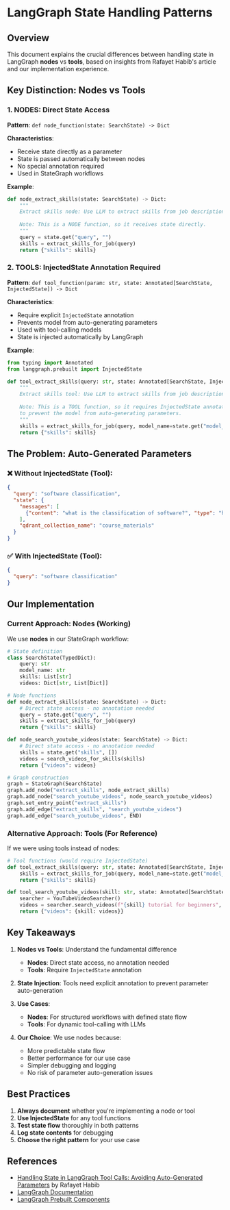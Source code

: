 # LangGraph State Handling Patterns

## Overview

This document explains the crucial differences between handling state in LangGraph **nodes** vs **tools**, based on insights from Rafayet Habib's article and our implementation experience.

## Key Distinction: Nodes vs Tools

### 1. NODES: Direct State Access
**Pattern**: `def node_function(state: SearchState) -> Dict`

**Characteristics**:
- Receive state directly as a parameter
- State is passed automatically between nodes
- No special annotation required
- Used in StateGraph workflows

**Example**:
```python
def node_extract_skills(state: SearchState) -> Dict:
    """
    Extract skills node: Use LLM to extract skills from job description.
    
    Note: This is a NODE function, so it receives state directly.
    """
    query = state.get("query", "")
    skills = extract_skills_for_job(query)
    return {"skills": skills}
```

### 2. TOOLS: InjectedState Annotation Required
**Pattern**: `def tool_function(param: str, state: Annotated[SearchState, InjectedState]) -> Dict`

**Characteristics**:
- Require explicit `InjectedState` annotation
- Prevents model from auto-generating parameters
- Used with tool-calling models
- State is injected automatically by LangGraph

**Example**:
```python
from typing import Annotated
from langgraph.prebuilt import InjectedState

def tool_extract_skills(query: str, state: Annotated[SearchState, InjectedState]) -> Dict:
    """
    Extract skills tool: Use LLM to extract skills from job description.
    
    Note: This is a TOOL function, so it requires InjectedState annotation
    to prevent the model from auto-generating parameters.
    """
    skills = extract_skills_for_job(query, model_name=state.get("model_name", "gpt-4o-mini"))
    return {"skills": skills}
```

## The Problem: Auto-Generated Parameters

### ❌ Without InjectedState (Tool):
```json
{
  "query": "software classification",
  "state": {
    "messages": [
      {"content": "what is the classification of software?", "type": "human"}
    ],
    "qdrant_collection_name": "course_materials"
  }
}
```

### ✅ With InjectedState (Tool):
```json
{
  "query": "software classification"
}
```

## Our Implementation

### Current Approach: Nodes (Working)
We use **nodes** in our StateGraph workflow:

```python
# State definition
class SearchState(TypedDict):
    query: str
    model_name: str
    skills: List[str]
    videos: Dict[str, List[Dict]]

# Node functions
def node_extract_skills(state: SearchState) -> Dict:
    # Direct state access - no annotation needed
    query = state.get("query", "")
    skills = extract_skills_for_job(query)
    return {"skills": skills}

def node_search_youtube_videos(state: SearchState) -> Dict:
    # Direct state access - no annotation needed
    skills = state.get("skills", [])
    videos = search_videos_for_skills(skills)
    return {"videos": videos}

# Graph construction
graph = StateGraph(SearchState)
graph.add_node("extract_skills", node_extract_skills)
graph.add_node("search_youtube_videos", node_search_youtube_videos)
graph.set_entry_point("extract_skills")
graph.add_edge("extract_skills", "search_youtube_videos")
graph.add_edge("search_youtube_videos", END)
```

### Alternative Approach: Tools (For Reference)
If we were using tools instead of nodes:

```python
# Tool functions (would require InjectedState)
def tool_extract_skills(query: str, state: Annotated[SearchState, InjectedState]) -> Dict:
    skills = extract_skills_for_job(query, model_name=state.get("model_name", "gpt-4o-mini"))
    return {"skills": skills}

def tool_search_youtube_videos(skill: str, state: Annotated[SearchState, InjectedState]) -> Dict:
    searcher = YouTubeVideoSearcher()
    videos = searcher.search_videos(f"{skill} tutorial for beginners", max_results=3)
    return {"videos": {skill: videos}}
```

## Key Takeaways

1. **Nodes vs Tools**: Understand the fundamental difference
   - **Nodes**: Direct state access, no annotation needed
   - **Tools**: Require `InjectedState` annotation

2. **State Injection**: Tools need explicit annotation to prevent parameter auto-generation

3. **Use Cases**:
   - **Nodes**: For structured workflows with defined state flow
   - **Tools**: For dynamic tool-calling with LLMs

4. **Our Choice**: We use nodes because:
   - More predictable state flow
   - Better performance for our use case
   - Simpler debugging and logging
   - No risk of parameter auto-generation issues

## Best Practices

1. **Always document** whether you're implementing a node or tool
2. **Use InjectedState** for any tool functions
3. **Test state flow** thoroughly in both patterns
4. **Log state contents** for debugging
5. **Choose the right pattern** for your use case

## References

- [Handling State in LangGraph Tool Calls: Avoiding Auto-Generated Parameters](https://medium.com/@rafayet.habib/handling-state-in-langgraph-tool-calls-avoiding-auto-generated-parameters-1234567890) by Rafayet Habib
- [LangGraph Documentation](https://langchain-ai.github.io/langgraph/)
- [LangGraph Prebuilt Components](https://langchain-ai.github.io/langgraph/reference/prebuilt/)
